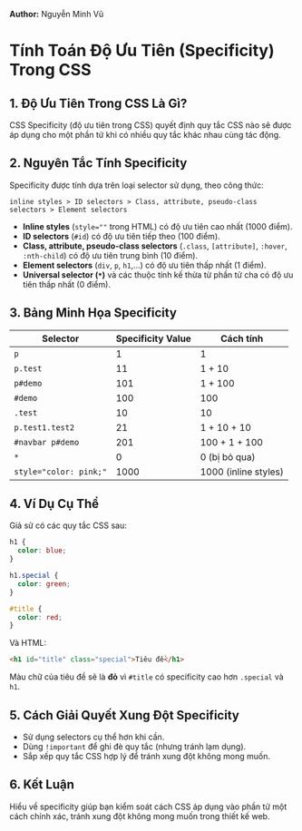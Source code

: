 **Author:** Nguyễn Minh Vũ

# Tính Toán Độ Ưu Tiên (Specificity) Trong CSS

## 1. Độ Ưu Tiên Trong CSS Là Gì?
CSS Specificity (độ ưu tiên trong CSS) quyết định quy tắc CSS nào sẽ được áp dụng cho một phần tử khi có nhiều quy tắc khác nhau cùng tác động. 

## 2. Nguyên Tắc Tính Specificity
Specificity được tính dựa trên loại selector sử dụng, theo công thức:

```
inline styles > ID selectors > Class, attribute, pseudo-class selectors > Element selectors
```

- **Inline styles** (`style=""` trong HTML) có độ ưu tiên cao nhất (1000 điểm).
- **ID selectors** (`#id`) có độ ưu tiên tiếp theo (100 điểm).
- **Class, attribute, pseudo-class selectors** (`.class`, `[attribute]`, `:hover`, `:nth-child`) có độ ưu tiên trung bình (10 điểm).
- **Element selectors** (`div`, `p`, `h1`,...) có độ ưu tiên thấp nhất (1 điểm).
- **Universal selector (`*`)** và các thuộc tính kế thừa từ phần tử cha có độ ưu tiên thấp nhất (0 điểm).

## 3. Bảng Minh Họa Specificity

| Selector | Specificity Value | Cách tính |
|----------|------------------|-----------|
| `p` | 1 | 1 |
| `p.test` | 11 | 1 + 10 |
| `p#demo` | 101 | 1 + 100 |
| `#demo` | 100 | 100 |
| `.test` | 10 | 10 |
| `p.test1.test2` | 21 | 1 + 10 + 10 |
| `#navbar p#demo` | 201 | 100 + 1 + 100 |
| `*` | 0 | 0 (bị bỏ qua) |
| `style="color: pink;"` | 1000 | 1000 (inline styles) |

## 4. Ví Dụ Cụ Thể
Giả sử có các quy tắc CSS sau:
```css
h1 {
  color: blue;
}

h1.special {
  color: green;
}

#title {
  color: red;
}
```
Và HTML:
```html
<h1 id="title" class="special">Tiêu đề</h1>
```
Màu chữ của tiêu đề sẽ là **đỏ** vì `#title` có specificity cao hơn `.special` và `h1`.

## 5. Cách Giải Quyết Xung Đột Specificity
- Sử dụng selectors cụ thể hơn khi cần.
- Dùng `!important` để ghi đè quy tắc (nhưng tránh lạm dụng).
- Sắp xếp quy tắc CSS hợp lý để tránh xung đột không mong muốn.

## 6. Kết Luận
Hiểu về specificity giúp bạn kiểm soát cách CSS áp dụng vào phần tử một cách chính xác, tránh xung đột không mong muốn trong thiết kế web.

